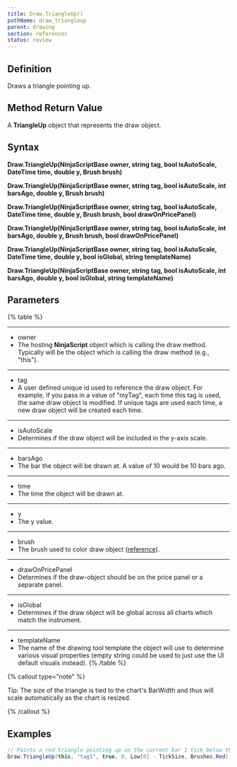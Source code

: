 ```yaml
---
title: Draw.TriangleUp()
pathName: draw_triangleup
parent: drawing
section: references
status: review
---
```


## Definition

Draws a triangle pointing up.

## Method Return Value

A **TriangleUp** object that represents the draw object.

## Syntax

**Draw.TriangleUp(NinjaScriptBase owner, string tag, bool isAutoScale, DateTime time, double y, Brush brush)**  

**Draw.TriangleUp(NinjaScriptBase owner, string tag, bool isAutoScale, int barsAgo, double y, Brush brush)**  

**Draw.TriangleUp(NinjaScriptBase owner, string tag, bool isAutoScale, DateTime time, double y, Brush brush, bool drawOnPricePanel)**  

**Draw.TriangleUp(NinjaScriptBase owner, string tag, bool isAutoScale, int barsAgo, double y, Brush brush, bool drawOnPricePanel)**  

**Draw.TriangleUp(NinjaScriptBase owner, string tag, bool isAutoScale, DateTime time, double y, bool isGlobal, string templateName)**  

**Draw.TriangleUp(NinjaScriptBase owner, string tag, bool isAutoScale, int barsAgo, double y, bool isGlobal, string templateName)**

## Parameters

{% table %}

---

* owner
* The hosting **NinjaScript** object which is calling the draw method. Typically will be the object which is calling the draw method (e.g., "this").

---

* tag
* A user defined unique id used to reference the draw object. For example, if you pass in a value of "myTag", each time this tag is used, the same draw object is modified. If unique tags are used each time, a new draw object will be created each time.

---

* isAutoScale
* Determines if the draw object will be included in the y-axis scale.

---

* barsAgo
* The bar the object will be drawn at. A value of 10 would be 10 bars ago.

---

* time
* The time the object will be drawn at.

---

* y
* The y value.

---

* brush
* The brush used to color draw object ([reference](brushes)).

---

* drawOnPricePanel
* Determines if the draw-object should be on the price panel or a separate panel.

---

* isGlobal
* Determines if the draw object will be global across all charts which match the instrument.

---

* templateName
* The name of the drawing tool template the object will use to determine various visual properties (empty string could be used to just use the UI default visuals instead).
{% /table %}

{% callout type="note" %}

Tip: The size of the triangle is tied to the chart's BarWidth and thus will scale automatically as the chart is resized.

{% /callout %}

## Examples

```csharp
// Paints a red triangle pointing up on the current bar 1 tick below the low
Draw.TriangleUp(this, "tag1", true, 0, Low[0] - TickSize, Brushes.Red);
```
